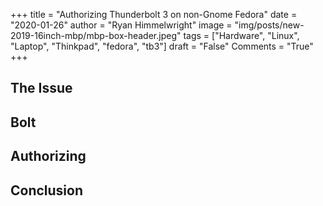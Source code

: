 +++
title  = "Authorizing Thunderbolt 3 on non-Gnome Fedora"
date   = "2020-01-26"
author = "Ryan Himmelwright"
image  = "img/posts/new-2019-16inch-mbp/mbp-box-header.jpeg"
tags   = ["Hardware", "Linux", "Laptop", "Thinkpad", "fedora", "tb3"]
draft  = "False"
Comments = "True"
+++



<!--more-->

## The Issue


## Bolt


## Authorizing


## Conclusion
